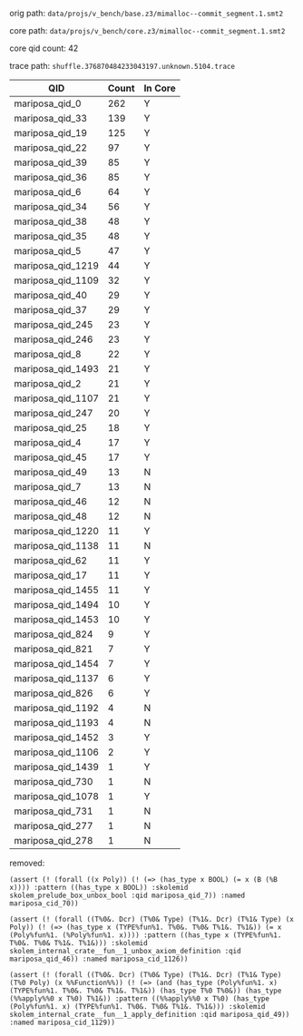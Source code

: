 orig path: `data/projs/v_bench/base.z3/mimalloc--commit_segment.1.smt2`

core path: `data/projs/v_bench/core.z3/mimalloc--commit_segment.1.smt2`

core qid count: 42

trace path: `shuffle.376870484233043197.unknown.5104.trace`

| QID               |   Count | In Core   |
|-------------------|---------|-----------|
| mariposa_qid_0    |     262 | Y         |
| mariposa_qid_33   |     139 | Y         |
| mariposa_qid_19   |     125 | Y         |
| mariposa_qid_22   |      97 | Y         |
| mariposa_qid_39   |      85 | Y         |
| mariposa_qid_36   |      85 | Y         |
| mariposa_qid_6    |      64 | Y         |
| mariposa_qid_34   |      56 | Y         |
| mariposa_qid_38   |      48 | Y         |
| mariposa_qid_35   |      48 | Y         |
| mariposa_qid_5    |      47 | Y         |
| mariposa_qid_1219 |      44 | Y         |
| mariposa_qid_1109 |      32 | Y         |
| mariposa_qid_40   |      29 | Y         |
| mariposa_qid_37   |      29 | Y         |
| mariposa_qid_245  |      23 | Y         |
| mariposa_qid_246  |      23 | Y         |
| mariposa_qid_8    |      22 | Y         |
| mariposa_qid_1493 |      21 | Y         |
| mariposa_qid_2    |      21 | Y         |
| mariposa_qid_1107 |      21 | Y         |
| mariposa_qid_247  |      20 | Y         |
| mariposa_qid_25   |      18 | Y         |
| mariposa_qid_4    |      17 | Y         |
| mariposa_qid_45   |      17 | Y         |
| mariposa_qid_49   |      13 | N         |
| mariposa_qid_7    |      13 | N         |
| mariposa_qid_46   |      12 | N         |
| mariposa_qid_48   |      12 | N         |
| mariposa_qid_1220 |      11 | Y         |
| mariposa_qid_1138 |      11 | N         |
| mariposa_qid_62   |      11 | Y         |
| mariposa_qid_17   |      11 | Y         |
| mariposa_qid_1455 |      11 | Y         |
| mariposa_qid_1494 |      10 | Y         |
| mariposa_qid_1453 |      10 | Y         |
| mariposa_qid_824  |       9 | Y         |
| mariposa_qid_821  |       7 | Y         |
| mariposa_qid_1454 |       7 | Y         |
| mariposa_qid_1137 |       6 | Y         |
| mariposa_qid_826  |       6 | Y         |
| mariposa_qid_1192 |       4 | N         |
| mariposa_qid_1193 |       4 | N         |
| mariposa_qid_1452 |       3 | Y         |
| mariposa_qid_1106 |       2 | Y         |
| mariposa_qid_1439 |       1 | Y         |
| mariposa_qid_730  |       1 | N         |
| mariposa_qid_1078 |       1 | Y         |
| mariposa_qid_731  |       1 | N         |
| mariposa_qid_277  |       1 | N         |
| mariposa_qid_278  |       1 | N         |

removed:
```
(assert (! (forall ((x Poly)) (! (=> (has_type x BOOL) (= x (B (%B x)))) :pattern ((has_type x BOOL)) :skolemid skolem_prelude_box_unbox_bool :qid mariposa_qid_7)) :named mariposa_cid_70))
```

```
(assert (! (forall ((T%0&. Dcr) (T%0& Type) (T%1&. Dcr) (T%1& Type) (x Poly)) (! (=> (has_type x (TYPE%fun%1. T%0&. T%0& T%1&. T%1&)) (= x (Poly%fun%1. (%Poly%fun%1. x)))) :pattern ((has_type x (TYPE%fun%1. T%0&. T%0& T%1&. T%1&))) :skolemid skolem_internal_crate__fun__1_unbox_axiom_definition :qid mariposa_qid_46)) :named mariposa_cid_1126))
```

```
(assert (! (forall ((T%0&. Dcr) (T%0& Type) (T%1&. Dcr) (T%1& Type) (T%0 Poly) (x %%Function%%)) (! (=> (and (has_type (Poly%fun%1. x) (TYPE%fun%1. T%0&. T%0& T%1&. T%1&)) (has_type T%0 T%0&)) (has_type (%%apply%%0 x T%0) T%1&)) :pattern ((%%apply%%0 x T%0) (has_type (Poly%fun%1. x) (TYPE%fun%1. T%0&. T%0& T%1&. T%1&))) :skolemid skolem_internal_crate__fun__1_apply_definition :qid mariposa_qid_49)) :named mariposa_cid_1129))
```

